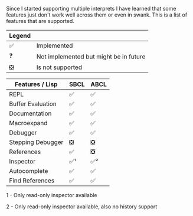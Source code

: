 Since I started supporting multiple interprets I have learned that some features just don't work well across them or even in swank. 
This is a list of features that are supported.

| Legend |                                        |
|--------|----------------------------------------|
| ✅️     | Implemented                            |
| ❓      | Not implemented but might be in future |
| ❎      | Is not supported                       |

| Features / Lisp   | SBCL | ABCL |
|-------------------|------|------|
| REPL              | ✅️   | ✅️   |
| Buffer Evaluation | ✅️   | ✅️   |
| Documentation     | ✅    | ✅    |
| Macroexpand       | ✅    | ✅    |
| Debugger          | ✅    | ✅    |
| Stepping Debugger | ❎    | ❎    |
| References        | ✅    | ❎    |
| Inspector         | ✅¹   | ✅²   |
| Autocomplete      | ✅    | ✅    |
| Find References   | ✅    | ✅    |

1 - Only read-only inspector available

2 - Only read-only inspector available, also no history support